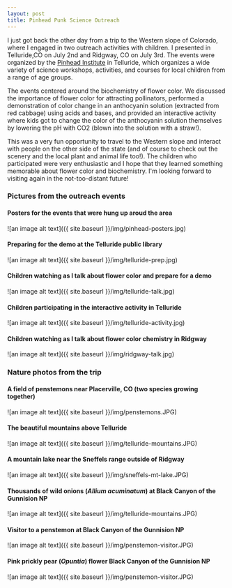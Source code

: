 ```yaml
---
layout: post
title: Pinhead Punk Science Outreach
---
```


I just got back the other day from a trip to the Western slope of Colorado, where I engaged in two outreach activities with children. I presented in Telluride,CO on July 2nd and Ridgway, CO on July 3rd. The events were organized by the [Pinhead Institute](https://www.pinheadinstitute.org/) in Telluride, which organizes a wide variety of science workshops, activities, and courses for local children from a range of age groups. 

The events centered around the biochemistry of flower color. We discussed the importance of flower color for attracting pollinators, performed a demonstration of color change in an anthocyanin solution (extracted from red cabbage) using acids and bases, and provided an interactive activity where kids got to change the color of the anthocyanin solution themselves by lowering the pH with CO2 (blown into the solution with a straw!). 

This was a very fun opportunity to travel to the Western slope and interact with people on the other side of the state (and of course to check out the scenery and the local plant and animal life too!). The children who participated were very enthusiastic and I hope that they learned something memorable about flower color and biochemistry. I'm looking forward to visiting again in the not-too-distant future! 

### Pictures from the outreach events

#### Posters for the events that were hung up aroud the area

![an image alt text]({{ site.baseurl }}/img/pinhead-posters.jpg)

#### Preparing for the demo at the Telluride public library

![an image alt text]({{ site.baseurl }}/img/telluride-prep.jpg)

#### Children watching as I talk about flower color and prepare for a demo

![an image alt text]({{ site.baseurl }}/img/telluride-talk.jpg)

#### Children participating in the interactive activity in Telluride

![an image alt text]({{ site.baseurl }}/img/telluride-activity.jpg)

#### Children watching as I talk about flower color chemistry in Ridgway

![an image alt text]({{ site.baseurl }}/img/ridgway-talk.jpg)


### Nature photos from the trip

#### A field of penstemons near Placerville, CO (two species growing together)

![an image alt text]({{ site.baseurl }}/img/penstemons.JPG)

#### The beautiful mountains above Telluride

![an image alt text]({{ site.baseurl }}/img/telluride-mountains.JPG)

#### A mountain lake near the Sneffels range outside of Ridgway

![an image alt text]({{ site.baseurl }}/img/sneffels-mt-lake.JPG)

#### Thousands of wild onions (*Allium acuminatum*) at Black Canyon of the Gunnision NP

![an image alt text]({{ site.baseurl }}/img/telluride-mountains.JPG)

#### Visitor to a penstemon at Black Canyon of the Gunnision NP

![an image alt text]({{ site.baseurl }}/img/penstemon-visitor.JPG)

#### Pink prickly pear (*Opuntia*) flower Black Canyon of the Gunnision NP

![an image alt text]({{ site.baseurl }}/img/penstemon-visitor.JPG)



